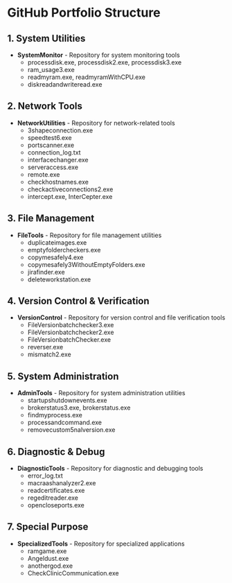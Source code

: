 # GitHub Portfolio Structure

## 1. System Utilities
- **SystemMonitor** - Repository for system monitoring tools
  - processdisk.exe, processdisk2.exe, processdisk3.exe
  - ram_usage3.exe
  - readmyram.exe, readmyramWithCPU.exe
  - diskreadandwriteread.exe

## 2. Network Tools
- **NetworkUtilities** - Repository for network-related tools
  - 3shapeconnection.exe
  - speedtest6.exe
  - portscanner.exe
  - connection_log.txt
  - interfacechanger.exe
  - serveraccess.exe
  - remote.exe
  - checkhostnames.exe
  - checkactiveconnections2.exe
  - intercept.exe, InterCepter.exe

## 3. File Management
- **FileTools** - Repository for file management utilities
  - duplicateimages.exe
  - emptyfoldercheckers.exe
  - copymesafely4.exe
  - copymesafely3WithoutEmptyFolders.exe
  - jirafinder.exe
  - deleteworkstation.exe

## 4. Version Control & Verification
- **VersionControl** - Repository for version control and file verification tools
  - FileVersionbatchchecker3.exe
  - FileVersionbatchchecker2.exe
  - FileVersionbatchChecker.exe
  - reverser.exe
  - mismatch2.exe

## 5. System Administration
- **AdminTools** - Repository for system administration utilities
  - startupshutdownevents.exe
  - brokerstatus3.exe, brokerstatus.exe
  - findmyprocess.exe
  - processandcommand.exe
  - removecustom5nalversion.exe

## 6. Diagnostic & Debug
- **DiagnosticTools** - Repository for diagnostic and debugging tools
  - error_log.txt
  - macraashanalyzer2.exe
  - readcertificates.exe
  - regeditreader.exe
  - opencloseports.exe

## 7. Special Purpose
- **SpecializedTools** - Repository for specialized applications
  - ramgame.exe
  - Angeldust.exe
  - anothergod.exe
  - CheckClinicCommunication.exe